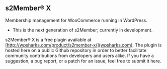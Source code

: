 ## s2Member® X

Membership management for WooCommerce running in WordPress.

- This is the next generation of s2Member; currently in development.

s2Member® X is a free plugin available at [http://wpsharks.com/product/s2member-x/](wpsharks.com). The plugin is hosted here on a public Github repository in order to better facilitate community contributions from developers and users alike. If you have a suggestion, a bug report, or a patch for an issue, feel free to submit it here.
